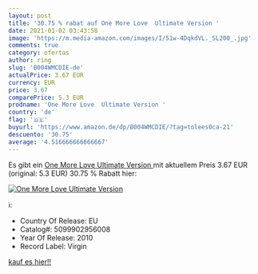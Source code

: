 ```yaml
---
layout: post
title: '30.75 % rabat auf One More Love  Ultimate Version '
date: 2021-01-02 03:43:58
image: 'https://m.media-amazon.com/images/I/51w-4DqkdVL._SL200_.jpg'
comments: true
category: ofertas
author: ring
slug: 'B004WMCDIE-de'
actualPrice: 3.67 EUR
currency: EUR
price: 3.67
comparePrice: 5.3 EUR
prodname: 'One More Love  Ultimate Version '
country: 'de'
flag: '🇩🇪'
buyurl: 'https://www.amazon.de/dp/B004WMCDIE/?tag=tolees0ca-21'
descuento: '30.75'
average: '4.516666666666667'
---
```


Es gibt ein [One More Love  Ultimate Version ](https://www.amazon.de/dp/B004WMCDIE/?tag=tolees0ca-21) mit aktuellem Preis 3.67 EUR (original: 5.3 EUR) 30.75 % Rabatt hier:

[![One More Love  Ultimate Version ](https://m.media-amazon.com/images/I/51w-4DqkdVL._SL200_.jpg)](https://www.amazon.de/dp/B004WMCDIE/?tag=tolees0ca-21)

ℹ️:

- Country Of Release: EU
- Catalog#: 5099902956008
- Year Of Release: 2010
- Record Label: Virgin

[kauf es hier!!](https://www.amazon.de/dp/B004WMCDIE/?tag=tolees0ca-21)
